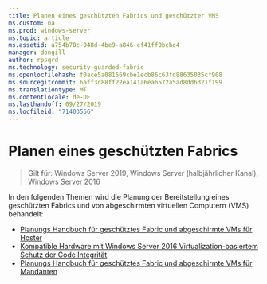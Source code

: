 ```yaml
---
title: Planen eines geschützten Fabrics und geschützter VMS
ms.custom: na
ms.prod: windows-server
ms.topic: article
ms.assetid: a754b78c-048d-4be9-a846-cf41ff0bcbc4
manager: dongill
author: rpsqrd
ms.technology: security-guarded-fabric
ms.openlocfilehash: f0ace5a081569cbe1ecb86c63fd88635035cf908
ms.sourcegitcommit: 6aff3d88ff22ea141a6ea6572a5ad8dd6321f199
ms.translationtype: MT
ms.contentlocale: de-DE
ms.lasthandoff: 09/27/2019
ms.locfileid: "71403556"
---
```

# <a name="planning-a-guarded-fabric"></a>Planen eines geschützten Fabrics

>Gilt für: Windows Server 2019, Windows Server (halbjährlicher Kanal), Windows Server 2016

In den folgenden Themen wird die Planung der Bereitstellung eines geschützten Fabrics und von abgeschirmten virtuellen Computern (VMS) behandelt:

- [Planungs Handbuch für geschütztes Fabric und abgeschirmte VMs für Hoster](guarded-fabric-planning-for-hosters.md) 
- [Kompatible Hardware mit Windows Server 2016 Virtualization-basiertem Schutz der Code Integrität](guarded-fabric-compatible-hardware-with-virtualization-based-protection-of-code-integrity.md)
- [Planungs Handbuch für geschütztes Fabric und abgeschirmte VMs für Mandanten](guarded-fabric-shielded-vm-planning-for-tenants.md)
